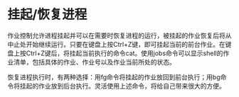 # 挂起/恢复进程<a name="ZH-CN_TOPIC_0182317347"></a>

作业控制允许进程挂起并可以在需要时恢复进程的运行，被挂起的作业恢复后将从中止处开始继续运行。只要在键盘上按Ctrl+Z键，即可挂起当前的前台作业。在键盘上按Ctrl+Z键后，将挂起当前执行的命令cat。使用jobs命令可以显示shell的作业清单，包括具体的作业、作业号以及作业当前所处的状态。

恢复进程执行时，有两种选择：用fg命令将挂起的作业放回到前台执行；用bg命令将挂起的作业放到后台执行。灵活使用上述命令，将给自己带来很大的方便。

